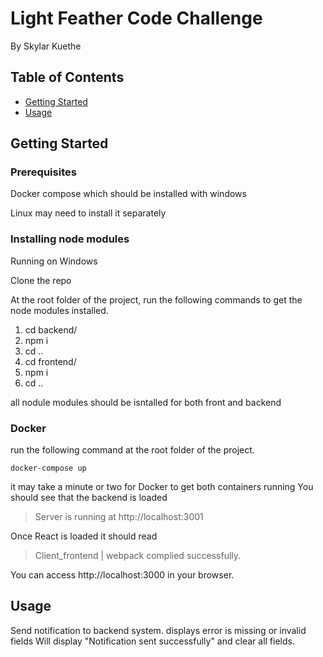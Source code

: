 # Light Feather Code Challenge

By Skylar Kuethe

## Table of Contents

- [Getting Started](#getting_started)
- [Usage](#usage)

## Getting Started <a name = "getting_started"></a>

### Prerequisites

Docker compose which should be installed with windows

Linux may need to install it separately

### Installing node modules

Running on Windows

Clone the repo

At the root folder of the project, run the following commands to get the node modules installed.

1.  cd backend/
2.  npm i
3.  cd ..
4.  cd frontend/
5.  npm i
6.  cd ..

all nodule modules should be isntalled for both front and backend

### Docker

run the following command at the root folder of the project.

    docker-compose up

it may take a minute or two for Docker to get both containers running
You should see that the backend is loaded

> Server is running at http://localhost:3001

Once React is loaded it should read

> Client_frontend | webpack complied successfully.

You can access http://localhost:3000 in your browser.

## Usage <a name = "usage"></a>

Send notification to backend system.
displays error is missing or invalid fields
Will display "Notification sent successfully" and clear all fields.
